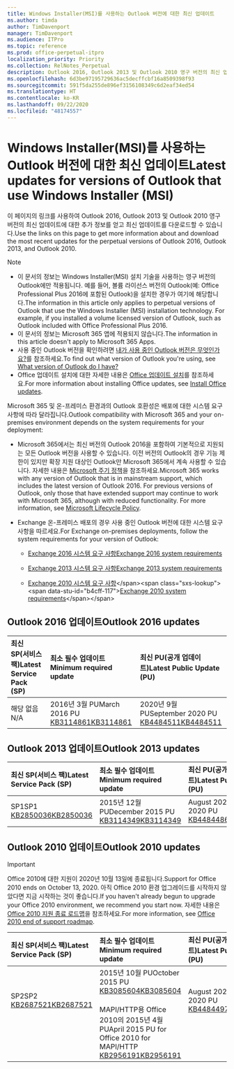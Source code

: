 ```yaml
---
title: Windows Installer(MSI)를 사용하는 Outlook 버전에 대한 최신 업데이트
ms.author: timda
author: TimDavenport
manager: TimDavenport
ms.audience: ITPro
ms.topic: reference
ms.prod: office-perpetual-itpro
localization_priority: Priority
ms.collection: RelNotes_Perpetual
description: Outlook 2016, Outlook 2013 및 Outlook 2010 영구 버전의 최신 업데이트 정보에 대한 링크를 IT 전문가에게 제공합니다.
ms.openlocfilehash: 6d3be97195729636ac5decffcbf16a8509398f93
ms.sourcegitcommit: 591f5da255de896ef3156108349c6d2eaf34ed54
ms.translationtype: HT
ms.contentlocale: ko-KR
ms.lasthandoff: 09/22/2020
ms.locfileid: "48174557"
---
```

# <a name="latest-updates-for-versions-of-outlook-that-use-windows-installer-msi"></a><span data-ttu-id="b4cff-103">Windows Installer(MSI)를 사용하는 Outlook 버전에 대한 최신 업데이트</span><span class="sxs-lookup"><span data-stu-id="b4cff-103">Latest updates for versions of Outlook that use Windows Installer (MSI)</span></span>

<span data-ttu-id="b4cff-104">이 페이지의 링크를 사용하여 Outlook 2016, Outlook 2013 및 Outlook 2010 영구 버전의 최신 업데이트에 대한 추가 정보를 얻고 최신 업데이트를 다운로드할 수 있습니다.</span><span class="sxs-lookup"><span data-stu-id="b4cff-104">Use the links on this page to get more information about and download the most recent updates for the perpetual versions of Outlook 2016, Outlook 2013, and Outlook 2010.</span></span>
  
> [!NOTE]
> - <span data-ttu-id="b4cff-p101">이 문서의 정보는 Windows Installer(MSI) 설치 기술을 사용하는 영구 버전의 Outlook에만 적용됩니다. 예를 들어, 볼륨 라이선스 버전의 Outlook(예: Office Professional Plus 2016에 포함된 Outlook)을 설치한 경우가 여기에 해당합니다.</span><span class="sxs-lookup"><span data-stu-id="b4cff-p101">The information in this article only applies to perpetual versions of Outlook that use the Windows Installer (MSI) installation technology. For example, if you installed a volume licensed version of Outlook, such as Outlook included with Office Professional Plus 2016.</span></span>
> - <span data-ttu-id="b4cff-107">이 문서의 정보는 Microsoft 365 앱에 적용되지 않습니다.</span><span class="sxs-lookup"><span data-stu-id="b4cff-107">The information in this article doesn't apply to Microsoft 365 Apps.</span></span>
> - <span data-ttu-id="b4cff-108">사용 중인 Outlook 버전을 확인하려면 [내가 사용 중인 Outlook 버전은 무엇인가요?](https://support.office.com/article/b3a9568c-edb5-42b9-9825-d48d82b2257c)를 참조하세요.</span><span class="sxs-lookup"><span data-stu-id="b4cff-108">To find out what version of Outlook you're using, see [What version of Outlook do I have?](https://support.office.com/article/b3a9568c-edb5-42b9-9825-d48d82b2257c)</span></span>
> - <span data-ttu-id="b4cff-109">Office 업데이트 설치에 대한 자세한 내용은 [Office 업데이트 설치](https://support.office.com/article/2ab296f3-7f03-43a2-8e50-46de917611c5)를 참조하세요.</span><span class="sxs-lookup"><span data-stu-id="b4cff-109">For more information about installing Office updates, see [Install Office updates](https://support.office.com/article/2ab296f3-7f03-43a2-8e50-46de917611c5).</span></span> 
  
<span data-ttu-id="b4cff-110">Microsoft 365 및 온-프레미스 환경과의 Outlook 호환성은 배포에 대한 시스템 요구 사항에 따라 달라집니다.</span><span class="sxs-lookup"><span data-stu-id="b4cff-110">Outlook compatibility with Microsoft 365 and your on-premises environment depends on the system requirements for your deployment:</span></span>
  
- <span data-ttu-id="b4cff-p102">Microsoft 365에서는 최신 버전의 Outlook 2016을 포함하여 기본적으로 지원되는 모든 Outlook 버전을 사용할 수 있습니다. 이전 버전의 Outlook의 경우 기능 제한이 있지만 확장 지원 대상인 Outlook만 Microsoft 365에서 계속 사용할 수 있습니다. 자세한 내용은 [Microsoft 주기 정책](https://support.microsoft.com/lifecycle)을 참조하세요.</span><span class="sxs-lookup"><span data-stu-id="b4cff-p102">Microsoft 365 works with any version of Outlook that is in mainstream support, which includes the latest version of Outlook 2016. For previous versions of Outlook, only those that have extended support may continue to work with Microsoft 365, although with reduced functionality. For more information, see [Microsoft Lifecycle Policy](https://support.microsoft.com/lifecycle).</span></span>
    
- <span data-ttu-id="b4cff-114">Exchange 온-프레미스 배포의 경우 사용 중인 Outlook 버전에 대한 시스템 요구 사항을 따르세요.</span><span class="sxs-lookup"><span data-stu-id="b4cff-114">For Exchange on-premises deployments, follow the system requirements for your version of Outlook:</span></span>
    
  - [<span data-ttu-id="b4cff-115">Exchange 2016 시스템 요구 사항</span><span class="sxs-lookup"><span data-stu-id="b4cff-115">Exchange 2016 system requirements</span></span>](https://docs.microsoft.com/Exchange/plan-and-deploy/system-requirements)
    
  - [<span data-ttu-id="b4cff-116">Exchange 2013 시스템 요구 사항</span><span class="sxs-lookup"><span data-stu-id="b4cff-116">Exchange 2013 system requirements</span></span>](https://docs.microsoft.com/exchange/exchange-2013-system-requirements-exchange-2013-help)
    
  - <span data-ttu-id="b4cff-117">[Exchange 2010 시스템 요구 사항](https://docs.microsoft.com/previous-versions/office/exchange-server-2010/aa996719(v=exchg.141))</span><span class="sxs-lookup"><span data-stu-id="b4cff-117">[Exchange 2010 system requirements](https://docs.microsoft.com/previous-versions/office/exchange-server-2010/aa996719(v=exchg.141))</span></span>

   
## <a name="outlook-2016-updates"></a><span data-ttu-id="b4cff-118">Outlook 2016 업데이트</span><span class="sxs-lookup"><span data-stu-id="b4cff-118">Outlook 2016 updates</span></span>

|<span data-ttu-id="b4cff-119">**최신 SP(서비스 팩)**</span><span class="sxs-lookup"><span data-stu-id="b4cff-119">**Latest Service Pack (SP)**</span></span>|<span data-ttu-id="b4cff-120">**최소 필수 업데이트**</span><span class="sxs-lookup"><span data-stu-id="b4cff-120">**Minimum required update**</span></span>|<span data-ttu-id="b4cff-121">**최신 PU(공개 업데이트)**</span><span class="sxs-lookup"><span data-stu-id="b4cff-121">**Latest Public Update (PU)**</span></span>|
|:-----|:-----|:-----|
|<span data-ttu-id="b4cff-122">해당 없음</span><span class="sxs-lookup"><span data-stu-id="b4cff-122">N/A</span></span>  <br/> |<span data-ttu-id="b4cff-123">2016년 3월 PU</span><span class="sxs-lookup"><span data-stu-id="b4cff-123">March 2016 PU</span></span> <br/>[<span data-ttu-id="b4cff-124">KB3114861</span><span class="sxs-lookup"><span data-stu-id="b4cff-124">KB3114861</span></span>](https://support.microsoft.com/help/3114861) <br/> |<span data-ttu-id="b4cff-125">2020년 9월 PU</span><span class="sxs-lookup"><span data-stu-id="b4cff-125">September 2020 PU</span></span> <br/>[<span data-ttu-id="b4cff-126">KB4484511</span><span class="sxs-lookup"><span data-stu-id="b4cff-126">KB4484511</span></span>](https://support.microsoft.com/help/4484511) 

## <a name="outlook-2013-updates"></a><span data-ttu-id="b4cff-127">Outlook 2013 업데이트</span><span class="sxs-lookup"><span data-stu-id="b4cff-127">Outlook 2013 updates</span></span>

|<span data-ttu-id="b4cff-128">**최신 SP(서비스 팩)**</span><span class="sxs-lookup"><span data-stu-id="b4cff-128">**Latest Service Pack (SP)**</span></span>|<span data-ttu-id="b4cff-129">**최소 필수 업데이트**</span><span class="sxs-lookup"><span data-stu-id="b4cff-129">**Minimum required update**</span></span>|<span data-ttu-id="b4cff-130">**최신 PU(공개 업데이트)**</span><span class="sxs-lookup"><span data-stu-id="b4cff-130">**Latest Public Update (PU)**</span></span>|
|:-----|:-----|:-----|
|<span data-ttu-id="b4cff-131">SP1</span><span class="sxs-lookup"><span data-stu-id="b4cff-131">SP1</span></span>  <br/>[<span data-ttu-id="b4cff-132">KB2850036</span><span class="sxs-lookup"><span data-stu-id="b4cff-132">KB2850036</span></span>](https://go.microsoft.com/fwlink/p/?LinkId=512538) <br/> |<span data-ttu-id="b4cff-133">2015년 12월 PU</span><span class="sxs-lookup"><span data-stu-id="b4cff-133">December 2015 PU</span></span> <br/>[<span data-ttu-id="b4cff-134">KB3114349</span><span class="sxs-lookup"><span data-stu-id="b4cff-134">KB3114349</span></span>](https://support.microsoft.com/kb/3114349) <br/> |<span data-ttu-id="b4cff-135">August 2020 PU</span><span class="sxs-lookup"><span data-stu-id="b4cff-135">August 2020 PU</span></span> <br/>[<span data-ttu-id="b4cff-136">KB4484486</span><span class="sxs-lookup"><span data-stu-id="b4cff-136">KB4484486</span></span>](https://support.microsoft.com/help/4484486)  |
   
## <a name="outlook-2010-updates"></a><span data-ttu-id="b4cff-137">Outlook 2010 업데이트</span><span class="sxs-lookup"><span data-stu-id="b4cff-137">Outlook 2010 updates</span></span>
> [!IMPORTANT]
> <span data-ttu-id="b4cff-138">Office 2010에 대한 지원이 2020년 10월 13일에 종료됩니다.</span><span class="sxs-lookup"><span data-stu-id="b4cff-138">Support for Office 2010 ends on October 13, 2020.</span></span> <span data-ttu-id="b4cff-139">아직 Office 2010 환경 업그레이드를 시작하지 않았다면 지금 시작하는 것이 좋습니다.</span><span class="sxs-lookup"><span data-stu-id="b4cff-139">If you haven't already begun to upgrade your Office 2010 environment, we recommend you start now.</span></span> <span data-ttu-id="b4cff-140">자세한 내용은 [Office 2010 지원 종료 로드맵](https://docs.microsoft.com/DeployOffice/office-2010-end-support-roadmap)을 참조하세요.</span><span class="sxs-lookup"><span data-stu-id="b4cff-140">For more information, see [Office 2010 end of support roadmap](https://docs.microsoft.com/DeployOffice/office-2010-end-support-roadmap).</span></span>

|<span data-ttu-id="b4cff-141">**최신 SP(서비스 팩)**</span><span class="sxs-lookup"><span data-stu-id="b4cff-141">**Latest Service Pack (SP)**</span></span>|<span data-ttu-id="b4cff-142">**최소 필수 업데이트**</span><span class="sxs-lookup"><span data-stu-id="b4cff-142">**Minimum required update**</span></span>|<span data-ttu-id="b4cff-143">**최신 PU(공개 업데이트)**</span><span class="sxs-lookup"><span data-stu-id="b4cff-143">**Latest Public Update (PU)**</span></span>|
|:-----|:-----|:-----|
|<span data-ttu-id="b4cff-144">SP2</span><span class="sxs-lookup"><span data-stu-id="b4cff-144">SP2</span></span> <br/>[<span data-ttu-id="b4cff-145">KB2687521</span><span class="sxs-lookup"><span data-stu-id="b4cff-145">KB2687521</span></span>](https://go.microsoft.com/fwlink/p/?LinkId=512542) <br><br><br><br/> |<span data-ttu-id="b4cff-146">2015년 10월 PU</span><span class="sxs-lookup"><span data-stu-id="b4cff-146">October 2015 PU</span></span> <br/> [<span data-ttu-id="b4cff-147">KB3085604</span><span class="sxs-lookup"><span data-stu-id="b4cff-147">KB3085604</span></span>](https://support.microsoft.com/kb/3085604) <br/><br/>  <span data-ttu-id="b4cff-148">MAPI/HTTP용 Office 2010의 2015년 4월 PU</span><span class="sxs-lookup"><span data-stu-id="b4cff-148">April 2015 PU for Office 2010 for MAPI/HTTP</span></span> <br/> [<span data-ttu-id="b4cff-149">KB2956191</span><span class="sxs-lookup"><span data-stu-id="b4cff-149">KB2956191</span></span>](https://support.microsoft.com/help/2956191/april-14-2015-update-for-office-2010-kb2956191) <br/> |<span data-ttu-id="b4cff-150">August 2020 PU</span><span class="sxs-lookup"><span data-stu-id="b4cff-150">August 2020 PU</span></span> <br/>[<span data-ttu-id="b4cff-151">KB4484497</span><span class="sxs-lookup"><span data-stu-id="b4cff-151">KB4484497</span></span>](https://support.microsoft.com/help/4484497) <br><br><br><br/>|
   


